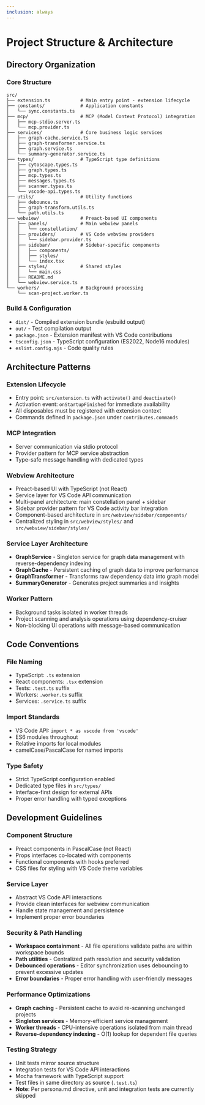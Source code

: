 ```yaml
---
inclusion: always
---
```


# Project Structure & Architecture

## Directory Organization

### Core Structure
```
src/
├── extension.ts           # Main entry point - extension lifecycle
├── constants/             # Application constants
│   └── sync.constants.ts
├── mcp/                   # MCP (Model Context Protocol) integration
│   ├── mcp-stdio.server.ts
│   └── mcp.provider.ts
├── services/              # Core business logic services
│   ├── graph-cache.service.ts
│   ├── graph-transformer.service.ts
│   ├── graph.service.ts
│   └── summary-generator.service.ts
├── types/                 # TypeScript type definitions
│   ├── cytoscape.types.ts
│   ├── graph.types.ts
│   ├── mcp.types.ts
│   ├── messages.types.ts
│   ├── scanner.types.ts
│   └── vscode-api.types.ts
├── utils/                 # Utility functions
│   ├── debounce.ts
│   ├── graph-transform.utils.ts
│   └── path.utils.ts
├── webview/               # Preact-based UI components
│   ├── panels/            # Main webview panels
│   │   └── constellation/
│   ├── providers/         # VS Code webview providers
│   │   └── sidebar.provider.ts
│   ├── sidebar/           # Sidebar-specific components
│   │   ├── components/
│   │   ├── styles/
│   │   └── index.tsx
│   ├── styles/            # Shared styles
│   │   └── main.css
│   ├── README.md
│   └── webview.service.ts
└── workers/               # Background processing
    └── scan-project.worker.ts
```

### Build & Configuration
- `dist/` - Compiled extension bundle (esbuild output)
- `out/` - Test compilation output
- `package.json` - Extension manifest with VS Code contributions
- `tsconfig.json` - TypeScript configuration (ES2022, Node16 modules)
- `eslint.config.mjs` - Code quality rules

## Architecture Patterns

### Extension Lifecycle
- Entry point: `src/extension.ts` with `activate()` and `deactivate()`
- Activation event: `onStartupFinished` for immediate availability
- All disposables must be registered with extension context
- Commands defined in `package.json` under `contributes.commands`

### MCP Integration
- Server communication via stdio protocol
- Provider pattern for MCP service abstraction
- Type-safe message handling with dedicated types

### Webview Architecture
- Preact-based UI with TypeScript (not React)
- Service layer for VS Code API communication
- Multi-panel architecture: main constellation panel + sidebar
- Sidebar provider pattern for VS Code activity bar integration
- Component-based architecture in `src/webview/sidebar/components/`
- Centralized styling in `src/webview/styles/` and `src/webview/sidebar/styles/`

### Service Layer Architecture
- **GraphService** - Singleton service for graph data management with reverse-dependency indexing
- **GraphCache** - Persistent caching of graph data to improve performance
- **GraphTransformer** - Transforms raw dependency data into graph model
- **SummaryGenerator** - Generates project summaries and insights

### Worker Pattern
- Background tasks isolated in worker threads
- Project scanning and analysis operations using dependency-cruiser
- Non-blocking UI operations with message-based communication

## Code Conventions

### File Naming
- TypeScript: `.ts` extension
- React components: `.tsx` extension  
- Tests: `.test.ts` suffix
- Workers: `.worker.ts` suffix
- Services: `.service.ts` suffix

### Import Standards
- VS Code API: `import * as vscode from 'vscode'`
- ES6 modules throughout
- Relative imports for local modules
- camelCase/PascalCase for named imports

### Type Safety
- Strict TypeScript configuration enabled
- Dedicated type files in `src/types/`
- Interface-first design for external APIs
- Proper error handling with typed exceptions

## Development Guidelines

### Component Structure
- Preact components in PascalCase (not React)
- Props interfaces co-located with components
- Functional components with hooks preferred
- CSS files for styling with VS Code theme variables

### Service Layer
- Abstract VS Code API interactions
- Provide clean interfaces for webview communication
- Handle state management and persistence
- Implement proper error boundaries

### Security & Path Handling
- **Workspace containment** - All file operations validate paths are within workspace bounds
- **Path utilities** - Centralized path resolution and security validation
- **Debounced operations** - Editor synchronization uses debouncing to prevent excessive updates
- **Error boundaries** - Proper error handling with user-friendly messages

### Performance Optimizations
- **Graph caching** - Persistent cache to avoid re-scanning unchanged projects
- **Singleton services** - Memory-efficient service management
- **Worker threads** - CPU-intensive operations isolated from main thread
- **Reverse-dependency indexing** - O(1) lookup for dependent file queries

### Testing Strategy
- Unit tests mirror source structure
- Integration tests for VS Code API interactions
- Mocha framework with TypeScript support
- Test files in same directory as source (`.test.ts`)
- **Note**: Per persona.md directive, unit and integration tests are currently skipped